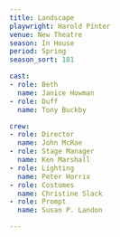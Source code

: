 ```yaml
---
title: Landscape
playwright: Harold Pinter
venue: New Theatre
season: In House
period: Spring
season_sort: 181

cast:
- role: Beth
  name: Janice Howman
- role: Duff
  name: Tony Buckby

crew:
- role: Director
  name: John McRae
- role: Stage Manager
  name: Ken Marshall
- role: Lighting
  name: Peter Horrix
- role: Costumes
  name: Christine Slack
- role: Prompt
  name: Susan P. Landon

---
```

